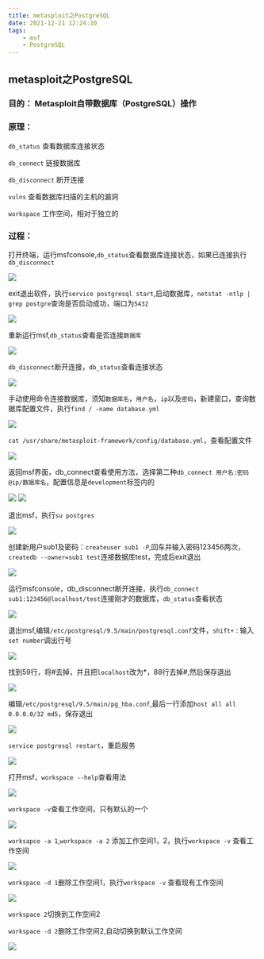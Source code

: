 ```yaml
---
title: metasploit之PostgreSQL
date: 2021-12-21 12:24:10
tags:
    - msf 
    - PostgreSQL
---
```


## metasploit之PostgreSQL

### 目的： Metasploit自带数据库（PostgreSQL）操作

### 原理： 
`db_status`     查看数据库连接状态

`db_connect`  链接数据库

`db_disconnect`    断开连接

`vulns`     查看数据库扫描的主机的漏洞

`workspace`   工作空间，相对于独立的

### 过程：

打开终端，运行msfconsole,`db_status`查看数据库连接状态，如果已连接执行`db_disconnect`

![](http://121.5.125.62/image/metasploit%E4%B9%8BPostgreSQL/1.PNG)

exit退出软件，执行`service postgresql start`,启动数据库，`netstat -ntlp | grep postgre`查询是否启动成功，端口为`5432`

![](http://121.5.125.62/image/metasploit%E4%B9%8BPostgreSQL/2.PNG)

重新运行msf,`db_status`查看是否连接`数据库`

![](http://121.5.125.62/image/metasploit%E4%B9%8BPostgreSQL/3.PNG)

`db_disconnect`断开连接，`db_status`查看连接状态

![](http://121.5.125.62/image/metasploit%E4%B9%8BPostgreSQL/4.PNG)

手动使用命令连接数据库，须知`数据库名`，`用户名`，`ip`以及`密码`，新建窗口，查询数据库配置文件，执行`find / -name database.yml`

![](http://121.5.125.62/image/metasploit%E4%B9%8BPostgreSQL/5.PNG)

`cat /usr/share/metasploit-framework/config/database.yml`，查看配置文件

![](http://121.5.125.62/image/metasploit%E4%B9%8BPostgreSQL/6.PNG)

返回msf界面，db_connect查看使用方法，选择第二种`db_connect 用户名:密码@ip/数据库名`，配置信息是`development`标签内的

![](http://121.5.125.62/image/metasploit%E4%B9%8BPostgreSQL/7.PNG)
![](http://121.5.125.62/image/metasploit%E4%B9%8BPostgreSQL/8.PNG)

退出msf，执行`su postgres`

![](http://121.5.125.62/image/metasploit%E4%B9%8BPostgreSQL/9.PNG)

创建新用户sub1及密码：`createuser sub1 -P`,回车并输入密码123456两次，`createdb --owner=sub1 test`连接数据库test，完成后exit退出

![](http://121.5.125.62/image/metasploit%E4%B9%8BPostgreSQL/10.PNG)

运行msfconsole，db_disconnect断开连接，执行`db_connect sub1:123456@localhost/test`连接刚才的数据库，`db_status`查看状态

![](http://121.5.125.62/image/metasploit%E4%B9%8BPostgreSQL/11.PNG)

退出msf,编辑`/etc/postgresql/9.5/main/postgresql.conf`文件，`shift+：`输入`set number`调出行号

![](http://121.5.125.62/image/metasploit%E4%B9%8BPostgreSQL/12.PNG)

找到59行，将#去掉，并且把`localhost`改为*，88行去掉#,然后保存退出

![](http://121.5.125.62/image/metasploit%E4%B9%8BPostgreSQL/13.PNG)

编辑`/etc/postgresql/9.5/main/pg_hba.conf`,最后一行添加`host all all 0.0.0.0/32 md5`，保存退出

![](http://121.5.125.62/image/metasploit%E4%B9%8BPostgreSQL/14.PNG)

`service postgresql restart`，重启服务

![](http://121.5.125.62/image/metasploit%E4%B9%8BPostgreSQL/15.PNG)

打开msf，`workspace --help`查看用法

![](http://121.5.125.62/image/metasploit%E4%B9%8BPostgreSQL/16.PNG)

`workspace -v`查看工作空间，只有默认的一个

![](http://121.5.125.62/image/metasploit%E4%B9%8BPostgreSQL/17.PNG)

`worksapce -a 1`,`workspace -a 2` 添加工作空间1，2，执行`workspace -v` 查看工作空间

![](http://121.5.125.62/image/metasploit%E4%B9%8BPostgreSQL/18.PNG)

`workspace -d 1`删除工作空间1，执行`workspace -v` 查看现有工作空间

![](http://121.5.125.62/image/metasploit%E4%B9%8BPostgreSQL/19.PNG)

`workspace 2`切换到工作空间2

`workspace -d 2`删除工作空间2,自动切换到默认工作空间

![](http://121.5.125.62/image/metasploit%E4%B9%8BPostgreSQL/20.PNG)